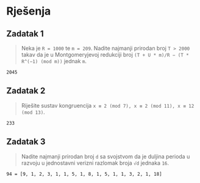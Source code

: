 # Rješenja

## Zadatak 1
> Neka je `R = 1000` te `m = 209`.
Nadite najmanji prirodan broj `T > 2000` takav da je
u Montgomeryjevoj redukciji broj `(T + U * m)/R − (T * R^(−1) (mod m))` jednak `m`.

`2045`

## Zadatak 2
> Riješite sustav kongruencija
`x ≡ 2 (mod 7), x ≡ 2 (mod 11), x ≡ 12 (mod 13)`.

`233`

## Zadatak 3
> Nadite najmanji prirodan broj `d` sa svojstvom da je duljina perioda u razvoju u
jednostavni verizni razlomak broja `√d` jednaka `16`.

`94 = [9, 1, 2, 3, 1, 1, 5, 1, 8, 1, 5, 1, 1, 3, 2, 1, 18]`
